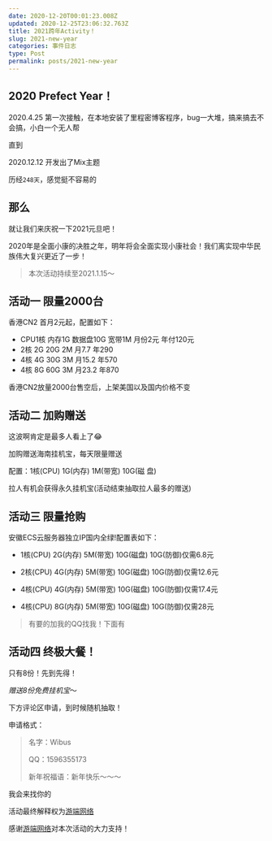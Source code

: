 ```yaml
---
date: 2020-12-20T00:01:23.008Z
updated: 2020-12-25T23:06:32.763Z
title: 2021跨年Activity！
slug: 2021-new-year
categories: 事件日志
type: Post
permalink: posts/2021-new-year
---
```



## 2020 Prefect Year！

2020.4.25 第一次接触，在本地安装了里程密博客程序，bug一大堆，搞来搞去不会搞，小白一个无人帮

直到

2020.12.12 开发出了Mix主题

历经`248天`，感觉挺不容易的

## 那么

就让我们来庆祝一下2021元旦吧！

2020年是全面小康的决胜之年，明年将会全面实现小康社会！我们离实现中华民族伟大复兴更近了一步！

> 本次活动持续至2021.1.15～

## 活动一 限量2000台

香港CN2 首月2元起，配置如下：

- CPU1核	内存1G 数据盘10G 宽带1M 月份2元 年付120元
- 2核 2G 20G 2M 月7.7 年290
- 4核 4G 30G 3M 月15.2 年570
- 4核 8G 60G 3M 月23.2 年870

香港CN2放量2000台售空后，上架美国以及国内价格不变

## 活动二 加购赠送

这波啊肯定是最多人看上了😂

加购赠送海南挂机宝，每天限量赠送

配置：1核(CPU) 1G(内存) 1M(带宽) 10G(磁 盘)

拉人有机会获得永久挂机宝(活动结束抽取拉人最多的赠送)

## 活动三 限量抢购

安徽ECS云服务器独立IP国内全绿!配置表如下：

- 1核(CPU) 2G(内存) 5M(带宽) 10G(磁盘) 10G(防御)仅需6.8元

- 2核(CPU) 4G(内存) 5M(带宽) 10G(磁盘) 10G(防御)仅需12.6元

- 4核(CPU) 4G(内存) 5M(带宽) 10G(磁盘) 10G(防御)仅需17.4元

- 4核(CPU) 8G(内存) 5M(带宽) 10G(磁盘) 10G(防御)仅需28元

> 有要的加我的QQ找我！下面有

## 活动四 终极大餐！

只有8份！先到先得！

*赠送8份免费挂机宝*～

下方评论区申请，到时候随机抽取！

申请格式：

> 名字：Wibus
>
> QQ：1596355173
> 
> 新年祝福语：新年快乐～～～

我会来找你的

活动最终解释权为[游端网络](https://www.xiaoaa.cn/)

感谢[游端网络](https://www.xiaoaa.cn/)对本次活动的大力支持！